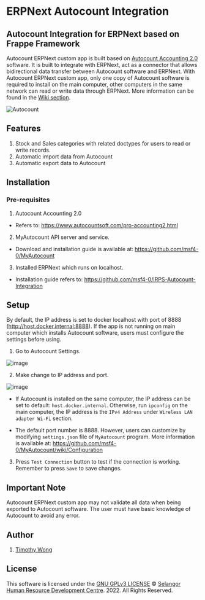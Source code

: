 # ERPNext Autocount Integration


## Autocount Integration for ERPNext based on Frappe Framework
Autocount ERPNext custom app is built based on [Autocount Accounting 2.0](https://www.autocountsoft.com/pro-accounting2.html) software. It is built to integrate with ERPNext, act as a connector that allows bidirectional data transfer between Autocount software and ERPNext. With Autocount ERPNext custom app, only one copy of Autocount software is required to install on the main computer, other computers in the same network can read or write data through ERPNext. More information can be found in the [Wiki section](https://github.com/msf4-0/ERPNext-Autocount-Integration/wiki).

![Autocount](https://user-images.githubusercontent.com/69132663/194541410-8b3abf2a-40b3-45bb-b28d-38791b56c686.png)

## Features
1. Stock and Sales categories with related doctypes for users to read or write records.
2. Automatic import data from Autocount 
3. Automatic export data to Autocount


## Installation

### Pre-requisites
1. Autocount Accounting 2.0

- Refers to: https://www.autocountsoft.com/pro-accounting2.html

2. MyAutocount API server and service.

- Download and installation guide is available at: https://github.com/msf4-0/MyAutocount

3. Installed ERPNext which runs on localhost. 

- Installation guide refers to: https://github.com/msf4-0/IRPS-Autocount-Integration

## Setup
By default, the IP address is set to docker localhost with port of 8888 (http://host.docker.internal:8888). If the app is not running on main computer which installs Autocount software, users must configure the settings before using.

1. Go to Autocount Settings.

![image](https://user-images.githubusercontent.com/69132663/194541671-63a472bd-c2ac-435b-b03e-876ed689cc2c.png)

2. Make change to IP address and port.

![image](https://user-images.githubusercontent.com/69132663/194541823-d99f47cc-6578-465f-81c4-e466e5f8af51.png)

- If Autocount is installed on the same computer, the IP address can be set to default: `host.docker.internal`. Otherwise, run `ipconfig` on the main computer, the IP address is the `IPv4 Address` under `Wireless LAN adapter Wi-Fi` section.

- The default port number is 8888. However, users can customize by modifying `settings.json` file of `MyAutocount` program. More information is available at: https://github.com/msf4-0/MyAutocount/wiki/Configuration

3. Press `Test Connection` button to test if the connection is working. Remember to press `Save` to save changes.


## Important Note
Autocount ERPNext custom app may not validate all data when being exported to Autocount software. The user must have basic knowledge of Autocount to avoid any error. 

## Author
1. [Timothy Wong](https://github.com/Tim1702)

## License
This software is licensed under the [GNU GPLv3 LICENSE](/LICENSE) © [Selangor Human Resource Development Centre](http://www.shrdc.org.my/). 2022.  All Rights Reserved.
